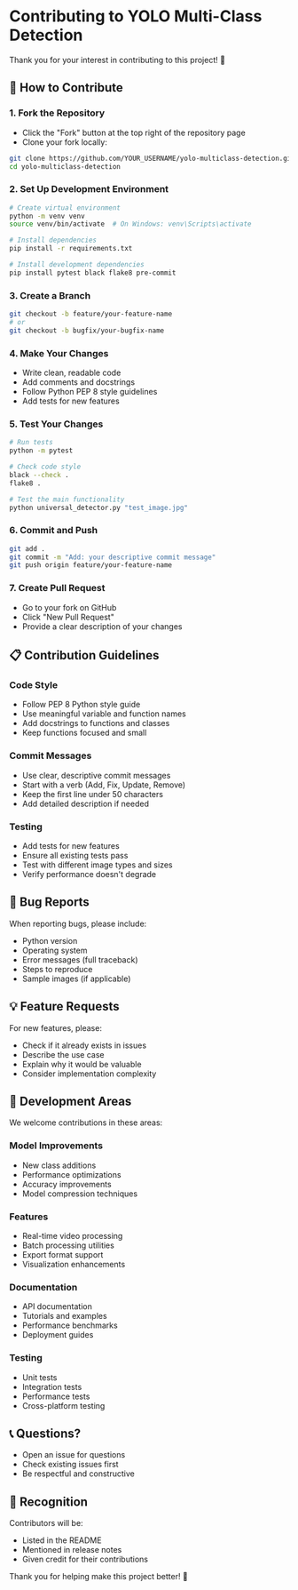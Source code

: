 # Contributing to YOLO Multi-Class Detection

Thank you for your interest in contributing to this project! 🎉

## 🚀 How to Contribute

### 1. Fork the Repository
- Click the "Fork" button at the top right of the repository page
- Clone your fork locally:
```bash
git clone https://github.com/YOUR_USERNAME/yolo-multiclass-detection.git
cd yolo-multiclass-detection
```

### 2. Set Up Development Environment
```bash
# Create virtual environment
python -m venv venv
source venv/bin/activate  # On Windows: venv\Scripts\activate

# Install dependencies
pip install -r requirements.txt

# Install development dependencies
pip install pytest black flake8 pre-commit
```

### 3. Create a Branch
```bash
git checkout -b feature/your-feature-name
# or
git checkout -b bugfix/your-bugfix-name
```

### 4. Make Your Changes
- Write clean, readable code
- Add comments and docstrings
- Follow Python PEP 8 style guidelines
- Add tests for new features

### 5. Test Your Changes
```bash
# Run tests
python -m pytest

# Check code style
black --check .
flake8 .

# Test the main functionality
python universal_detector.py "test_image.jpg"
```

### 6. Commit and Push
```bash
git add .
git commit -m "Add: your descriptive commit message"
git push origin feature/your-feature-name
```

### 7. Create Pull Request
- Go to your fork on GitHub
- Click "New Pull Request"
- Provide a clear description of your changes

## 📋 Contribution Guidelines

### Code Style
- Follow PEP 8 Python style guide
- Use meaningful variable and function names
- Add docstrings to functions and classes
- Keep functions focused and small

### Commit Messages
- Use clear, descriptive commit messages
- Start with a verb (Add, Fix, Update, Remove)
- Keep the first line under 50 characters
- Add detailed description if needed

### Testing
- Add tests for new features
- Ensure all existing tests pass
- Test with different image types and sizes
- Verify performance doesn't degrade

## 🐛 Bug Reports

When reporting bugs, please include:
- Python version
- Operating system
- Error messages (full traceback)
- Steps to reproduce
- Sample images (if applicable)

## 💡 Feature Requests

For new features, please:
- Check if it already exists in issues
- Describe the use case
- Explain why it would be valuable
- Consider implementation complexity

## 🔧 Development Areas

We welcome contributions in these areas:

### Model Improvements
- New class additions
- Performance optimizations
- Accuracy improvements
- Model compression techniques

### Features
- Real-time video processing
- Batch processing utilities
- Export format support
- Visualization enhancements

### Documentation
- API documentation
- Tutorials and examples
- Performance benchmarks
- Deployment guides

### Testing
- Unit tests
- Integration tests
- Performance tests
- Cross-platform testing

## 📞 Questions?

- Open an issue for questions
- Check existing issues first
- Be respectful and constructive

## 🙏 Recognition

Contributors will be:
- Listed in the README
- Mentioned in release notes
- Given credit for their contributions

Thank you for helping make this project better! 🌟
